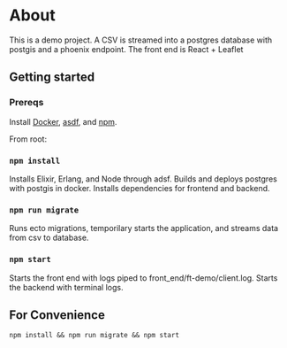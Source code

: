 # About

This is a demo project. A CSV is streamed into a postgres database with postgis and a phoenix endpoint. The front end is React + Leaflet

## Getting started

### Prereqs

Install [Docker](https://www.docker.com/), [asdf](https://asdf-vm.com/), and [npm](https://www.npmjs.com/).

From root:

### `npm install`

Installs Elixir, Erlang, and Node through adsf.
Builds and deploys postgres with postgis in docker.
Installs dependencies for frontend and backend.

### `npm run migrate`

Runs ecto migrations, temporilary starts the application, and streams data from csv to database.

### `npm start`

Starts the front end with logs piped to front_end/ft-demo/client.log.
Starts the backend with terminal logs.

## For Convenience

`npm install && npm run migrate && npm start`
